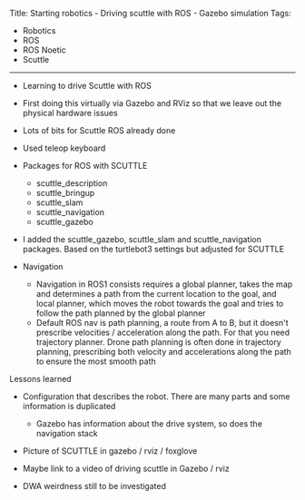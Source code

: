 Title: Starting robotics - Driving scuttle with ROS - Gazebo simulation
Tags:

- Robotics
- ROS
- ROS Noetic
- Scuttle

---

- Learning to drive Scuttle with ROS
- First doing this virtually via Gazebo and RViz so that we leave out the physical hardware issues
- Lots of bits for Scuttle ROS already done
- Used teleop keyboard

- Packages for ROS with SCUTTLE
  - scuttle_description
  - scuttle_bringup
  - scuttle_slam
  - scuttle_navigation
  - scuttle_gazebo

- I added the scuttle_gazebo, scuttle_slam and scuttle_navigation packages. Based on the turtlebot3
  settings but adjusted for SCUTTLE

- Navigation
    + Navigation in ROS1 consists requires a global planner, takes the map and determines a path
    from the current location to the goal, and local planner, which moves the robot towards the
    goal and tries to follow the path planned by the global planner
    + Default ROS nav is path planning, a route from A to B, but it doesn't prescribe velocities /
  acceleration along the path. For that you need trajectory planner. Drone path planning is
  often done in trajectory planning, prescribing both velocity and accelerations along the path to
  ensure the most smooth path



Lessons learned

- Configuration that describes the robot. There are many parts and some information is duplicated
  - Gazebo has information about the drive system, so does the navigation stack

- Picture of SCUTTLE in gazebo / rviz / foxglove

- Maybe link to a video of driving scuttle in Gazebo / rviz
- DWA weirdness still to be investigated